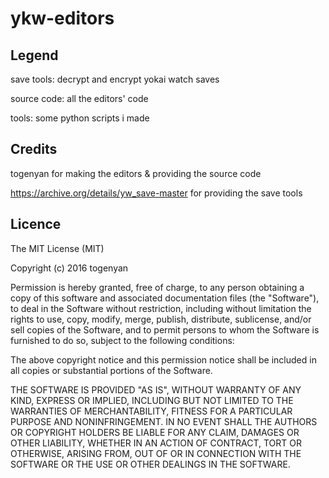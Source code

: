 # ykw-editors


## Legend

save tools: decrypt and encrypt yokai watch saves

source code: all the editors' code

tools: some python scripts i made


## Credits

togenyan for making the editors & providing the source code

https://archive.org/details/yw_save-master for providing the save tools


## Licence

The MIT License (MIT)

Copyright (c) 2016 togenyan

Permission is hereby granted, free of charge, to any person obtaining a copy
of this software and associated documentation files (the "Software"), to deal
in the Software without restriction, including without limitation the rights
to use, copy, modify, merge, publish, distribute, sublicense, and/or sell
copies of the Software, and to permit persons to whom the Software is
furnished to do so, subject to the following conditions:

The above copyright notice and this permission notice shall be included in all
copies or substantial portions of the Software.

THE SOFTWARE IS PROVIDED "AS IS", WITHOUT WARRANTY OF ANY KIND, EXPRESS OR
IMPLIED, INCLUDING BUT NOT LIMITED TO THE WARRANTIES OF MERCHANTABILITY,
FITNESS FOR A PARTICULAR PURPOSE AND NONINFRINGEMENT. IN NO EVENT SHALL THE
AUTHORS OR COPYRIGHT HOLDERS BE LIABLE FOR ANY CLAIM, DAMAGES OR OTHER
LIABILITY, WHETHER IN AN ACTION OF CONTRACT, TORT OR OTHERWISE, ARISING FROM,
OUT OF OR IN CONNECTION WITH THE SOFTWARE OR THE USE OR OTHER DEALINGS IN THE
SOFTWARE.
